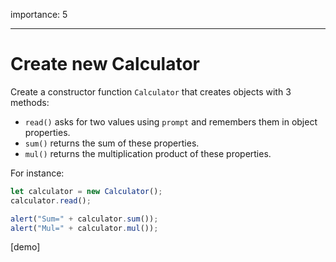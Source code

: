 importance: 5

---

# Create new Calculator

Create a constructor function `Calculator` that creates objects with 3 methods:

- `read()` asks for two values using `prompt` and remembers them in object properties.
- `sum()` returns the sum of these properties.
- `mul()` returns the multiplication product of these properties.

For instance:

```js
let calculator = new Calculator();
calculator.read();

alert("Sum=" + calculator.sum());
alert("Mul=" + calculator.mul());
```

[demo]
